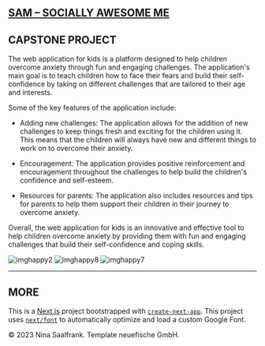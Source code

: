 
## [SAM – SOCIALLY AWESOME ME](https://capstone-project-salaos.vercel.app/)



## CAPSTONE PROJECT

The web application for kids is a platform designed to help children overcome anxiety through fun and engaging challenges. The application's main goal is to teach children how to face their fears and build their self-confidence by taking on different challenges that are tailored to their age and interests.

Some of the key features of the application include:

- Adding new challenges: The application allows for the addition of new challenges to keep things fresh and exciting for the children using it. This means that the children will always have new and different things to work on to overcome their anxiety.

- Encouragement: The application provides positive reinforcement and encouragement throughout the challenges to help build the children's confidence and self-esteem.

- Resources for parents: The application also includes resources and tips for parents to help them support their children in their journey to overcome anxiety.

Overall, the web application for kids is an innovative and effective tool to help children overcome anxiety by providing them with fun and engaging challenges that build their self-confidence and coping skills.




![imghappy2](https://user-images.githubusercontent.com/123561210/233785442-1ddadd1e-04ed-4d80-961f-6f87360fe474.png)
![imghappy8](https://user-images.githubusercontent.com/123561210/233785449-24963d99-4ec8-4648-b9b9-ebb8067c9ab8.png)
![imghappy7](https://user-images.githubusercontent.com/123561210/233785455-52b7a151-956f-4ec2-afc6-749b8cecbea8.png)


---



## MORE

This is a [Next.js](https://nextjs.org/) project bootstrapped with [`create-next-app`](https://github.com/vercel/next.js/tree/canary/packages/create-next-app). 
This project uses 
[`next/font`](https://nextjs.org/docs/basic-features/font-optimization) to automatically optimize and load a custom Google Font.

© 2023 Nina Saalfrank. Template neuefische GmbH.


